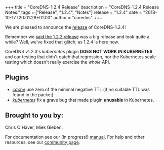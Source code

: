 +++
title = "CoreDNS-1.2.4 Release"
description = "CoreDNS-1.2.4 Release Notes."
tags = ["Release", "1.2.4", "Notes"]
release = "1.2.4"
date = "2018-10-17T20:01:29+01:00"
author = "coredns"
+++

We are pleased to announce the [release](https://github.com/bhaswanth88/coredns/releases/tag/v1.2.4) of
CoreDNS-1.2.4!

Remember we [said the 1.2.3 release](/2018/10/16/coredns-1.2.3-release/) was a big release and took
quite a while? Well, we've fixed that glitch; as 1.2.4 is here now.

CoreDNS v1.2.3's *kubernetes* plugin **DOES NOT WORK IN KUBERNETES** and our testing that didn't catch
that regression, nor the Kubernetes scale testing which doesn't really exercise the *whole* API.

## Plugins

* [*cache*](/plugins/cache) use zero of the minimal negative TTL (if no suitable TTL was found in
  the packet).
* [*kubernetes*](/plugins/kubernetes) fix a grave bug that made plugin **unusable** in Kubernetes.

## Brought to you by:

Chris O'Haver,
Miek Gieben.

For documentation see our (in progress!) [manual](/manual). For help and other resources, see our
[community page](https://coredns.io/community/).
